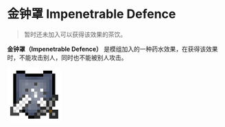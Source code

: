 # 金钟罩 Impenetrable Defence

> 暂时还未加入可以获得该效果的茶饮。

**金钟罩（Impenetrable Defence）**
是模组加入的一种药水效果，在获得该效果时，不能攻击别人，同时也不能被别人攻击。

![金钟罩图标](../.gitbook/assets/effects/defence.png)